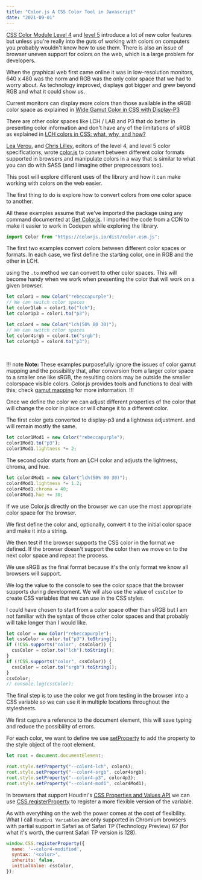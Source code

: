 ```yaml
---
title: "Color.js A CSS Color Tool in Javascript"
date: "2021-09-01"
---
```


[CSS Color Module Level 4](https://drafts.csswg.org/css-color-4/) and [level 5](https://drafts.csswg.org/css-color-5/) introduce a lot of new color features but unless you're really into the guts of working with colors on computers you probably wouldn't know how to use them. There is also an issue of browser uneven support for colors on the web, which is a large problem for developers.

When the graphical web first came online it was in low-resolution monitors, 640 x 480 was the norm and RGB was the only color space that we had to worry about. As technology improved, displays got bigger and grew beyond RGB and what it could show us.

Current monitors can display more colors than those available in the sRGB color space as explained in [Wide Gamut Color in CSS with Display-P3](https://webkit.org/blog/10042/wide-gamut-color-in-css-with-display-p3/)

There are other color spaces like LCH / LAB and P3 that do better in presenting color information and don't have any of the limitations of sRGB as explained in [LCH colors in CSS: what, why, and how?](https://lea.verou.me/2020/04/lch-colors-in-css-what-why-and-how/)

[Lea Verou](https://lea.verou.me/), and [Chris Lilley](https://twitter.com/svgeesus), editors of the level 4, and level 5 color specifications, wrote [color.js](https://colorjs.io/) to convert between different color formats supported in browsers and manipulate colors in a way that is similar to what you can do with SASS (and I imagine other preprocessors too).

This post will explore different uses of the library and how it can make working with colors on the web easier.

The first thing to do is explore how to convert colors from one color space to another.

All these examples assume that we've imported the package using any command documented at [Get Color.js](https://colorjs.io/get/). I imported the code from a CDN to make it easier to work in Codepen while exploring the library.

```js
import Color from "https://colorjs.io/dist/color.esm.js";
```

The first two examples convert colors between different color spaces or formats. In each case, we first define the starting color, one in RGB and the other in LCH.

using the `.to` method we can convert to other color spaces. This will become handy when we work when presenting the color that will work on a given browser.

```js
let color1 = new Color("rebeccapurple");
// We can switch color spaces
let color1lab = color1.to("lch");
let color1p3 = color1.to("p3");

let color4 = new Color("lch(50% 80 30)");
// We can switch color spaces
let color4srgb = color4.to("srgb");
let color4p3 = color4.to("p3");
```

&nbsp;

!!! note **Note:**
These examples purposefully ignore the issues of color gamut mapping and the possibility that, after conversion from a larger color space to a smaller one like sRGB, the resulting colors may be outside the smaller colorspace visible colors. Color.js provides tools and functions to deal with this; check [gamut mapping](https://colorjs.io/docs/gamut-mapping.html) for more information.
!!!

Once we define the color we can adjust different properties of the color that will change the color in place or will change it to a different color.

The first color gets converted to display-p3 and a lightness adjustment. and will remain mostly the same.

```js
let color1Mod1 = new Color("rebeccapurple");
color1Mod1.to("p3");
color1Mod1.lightness *= 2;
```

The second color starts from an LCH color and adjusts the lightness, chroma, and hue.

```js
let color4Mod1 = new Color("lch(50% 80 30)");
color4Mod1.lightness *= 1.2;
color4Mod1.chroma = 40;
color4Mod1.hue += 30;
```

If we use Color.js directly on the browser we can use the most appropriate color space for the browser.

We first define the color and, optionally, convert it to the initial color space and make it into a string.

We then test if the browser supports the CSS color in the format we defined. If the browser doesn't support the color then we move on to the next color space and repeat the process.

We use sRGB as the final format because it's the only format we know all browsers will support.

We log the value to the console to see the color space that the browser supports during development. We will also use the value of `cssColor` to create CSS variables that we can use in the CSS styles.

I could have chosen to start from a color space other than sRGB but I am not familiar with the syntax of those other color spaces and that probably will take longer than I would like.

```js
let color = new Color("rebeccapurple");
let cssColor = color.to("p3").toString();
if (!CSS.supports("color", cssColor)) {
  cssColor = color.to("lch").toString();
}
if (!CSS.supports("color", cssColor)) {
  cssColor = color.to("srgb").toString();
}
cssColor;
// console.log(cssColor);
```

The final step is to use the color we got from testing in the browser into a CSS variable so we can use it in multiple locations throughout the stylesheets.

We first capture a reference to the document element, this will save typing and reduce the possibility of errors.

For each color, we want to define we use [setProperty](https://developer.mozilla.org/en-US/docs/Web/API/CSSStyleDeclaration/setProperty) to add the property to the style object of the root element.

```js
let root = document.documentElement;

root.style.setProperty("--color4-lch", color4);
root.style.setProperty("--color4-srgb", color4srgb);
root.style.setProperty("--color4-p3", color4p3);
root.style.setProperty("--color4-mod1", color4Mod1);
```

In browsers that support Houdini's [CSS Properties and Values API](https://drafts.css-houdini.org/css-properties-values-api/) we can use [CSS.registerProperty](https://drafts.css-houdini.org/css-properties-values-api/#the-registerproperty-function) to register a more flexible version of the variable.

As with everything on the web the power comes at the cost of flexibility. What I call `Houdini Variables` are only supported in Chromium browsers with partial support in Safari as of Safari TP (Technology Preview) 67 (for what it's worth, the current Safari TP version is 128).

```js
window.CSS.registerProperty({
  name: '--color4-modified',
  syntax: '<color>',
  inherits: false,
  initialValue: cssColor,
});
```
